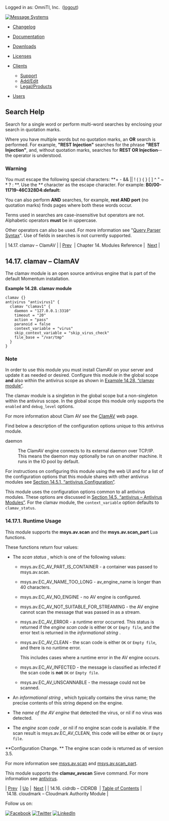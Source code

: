 Logged in as: OmniTI, Inc.  ([logout](https://support.messagesystems.com/logout.php))

[![Message Systems](https://support.messagesystems.com/images/ms-white205.png)](https://support.messagesystems.com/start.php) 

*   [Changelog](https://support.messagesystems.com/start.php?show=changelog)
*   [Documentation](https://support.messagesystems.com/docs/)
*   [Downloads](https://support.messagesystems.com/start.php)

*   [Licenses](https://support.messagesystems.com/license_summary.php)
*   <a href="">Clients</a>
    *   [Support](https://support.messagesystems.com/cs.php)
    *   [Add/Edit](https://support.messagesystems.com/edit_client.php)
    *   [Legal/Products](https://support.messagesystems.com/edit_products.php)
*   [Users](https://support.messagesystems.com/edit_customer.php)

## Search Help

Search for a single word or perform multi-word searches by enclosing your search in quotation marks.

Where you have multiple words but no quotation marks, an **OR** search is performed. For example, **"REST Injection"** searches for the phrase **"REST Injection"**, and, without quotation marks, searches for **REST OR Injection**--the operator is understood.

### Warning

You must escape the following special characters: **+ - && || ! ( ) { } [ ] ^ " ~ * ? : \**. Use the **\** character as the escape character. For example: **B0/00-11719-46C328D4\:default\:**

You can also perform **AND** searches, for example, **rest AND port** (no quotation marks) finds pages where both these words occur.

Terms used in searches are case-insensitive but operators are not. Alphabetic operators **must** be in uppercase.

Other operators can also be used. For more information see "[Query Parser Syntax](https://lucene.apache.org/core/old_versioned_docs/versions/3_0_0/queryparsersyntax.html)". Use of fields in searches is not currently supported.

| 14.17. clamav – ClamAV |
| [Prev](modules.cidrdb.php)  | Chapter 14. Modules Reference |  [Next](modules.cloudmark.php) |

## 14.17. clamav – ClamAV

<a class="indexterm" name="idp18393312"></a>

The clamav module is an open source antivirus engine that is part of the default Momentum installation.

<a name="example.clamav.3"></a>

**Example 14.28. clamav module**

```
clamav {}
antivirus "antivirus1" {
  clamav "clamav1" {
    daemon = "127.0.0.1:3310"
    timeout = "20"
    action = "pass"
    paranoid = false
    context_variable = "virus"
    skip_context_variable = "skip_virus_check"
    file_base = "/var/tmp"
  }
}
```

### Note

In order to use this module you must install ClamAV on your server and update it as needed or desired. Configure this module in the global scope **and** also within the antivirus scope as shown in [Example 14.28, “clamav module”](modules.clamav.php#example.clamav.3 "Example 14.28. clamav module").

The clamav module is a singleton in the global scope but a non-singleton within the antivirus scope. In the global scope this module only supports the `enabled` and `debug_level` options.

For more information about Clam AV see the [ClamAV](http://www.clamav.net/lang/en/) web page.

Find below a description of the configuration options unique to this antivirus module.

<dl class="variablelist">

<dt>daemon</dt>

<dd>

The ClamAV engine connects to its external daemon over TCP/IP. This means the daemon may optionally be run on another machine. It runs in the IO pool by default.

</dd>

</dl>

For instructions on configuring this module using the web UI and for a list of the configuration options that this module shares with other antivirus modules see [Section 14.5.1, “antivirus Configuration”](modules.antivirus.php#modules.antivirus.configuration "14.5.1. antivirus Configuration").

This module uses the configuration options common to all antivirus modules. These options are discussed in [Section 14.5, “antivirus – Antivirus Modules”](modules.antivirus.php "14.5. antivirus – Antivirus Modules"). For the clamav module, the `context_variable` option defaults to `clamav_status`.

### 14.17.1. Runtime Usage

This module supports the **msys.av.scan** and the **msys.av.scan_part** Lua functions.

These functions return four values:

*   The *scan status* , which is one of the following values:

    *   msys.av.EC_AV_PART_IS_CONTAINER - a container was passed to msys.av.scan.

    *   msys.av.EC_AV_NAME_TOO_LONG - av_engine_name is longer than 40 characters.

    *   msys.av.EC_AV_NO_ENGINE - no AV engine is configured.

    *   msys.av.EC_AV_NOT_SUITABLE_FOR_STREAMING - the AV engine cannot scan the message that was passed in as a stream.

    *   msys.av.EC_AV_ERROR - a runtime error occurred. This status is returned if the *engine scan code*           is either `OK` or `Empty file`, and the error text is returned in the *informational string* .

    *   msys.av.EC_AV_CLEAN - the scan code is either `OK` or `Empty file`, and there is no runtime error.

        This includes cases where a runtime error in the AV engine occurs.

    *   msys.av.EC_AV_INFECTED - the message is classified as infected if the scan code is **not** `OK` or `Empty file`.

    *   msys.av.EC_AV_UNSCANNABLE - the message could not be scanned.

*   An *informational string* , which typically contains the virus name; the precise contents of this string depend on the engine.

*   The *name of the AV engine*                  that detected the virus, or nil if no virus was detected.

*   The *engine scan code* , or nil if no engine scan code is available. If the scan result is msys.av.EC_AV_CLEAN, this code will be either `OK` or `Empty file`.

**Configuration Change. ** The engine scan code is returned as of version 3.5.

For more information see [msys.av.scan](lua.ref.msys.av.scan.php "msys.av.scan") and [msys.av.scan_part](lua.ref.msys.av.scan_part.php "msys.av.scan_part").

This module supports the **clamav_avscan** Sieve command. For more information see [antivirus](sieve.ref.antivirus.php "antivirus").

| [Prev](modules.cidrdb.php)  | [Up](modules.php) |  [Next](modules.cloudmark.php) |
| 14.16. cidrdb – CIDRDB  | [Table of Contents](index.php) |  14.18. cloudmark – Cloudmark Authority Module |

Follow us on:

[![Facebook](https://support.messagesystems.com/images/icon-facebook.png)](http://www.facebook.com/messagesystems) [![Twitter](https://support.messagesystems.com/images/icon-twitter.png)](http://twitter.com/#!/MessageSystems) [![LinkedIn](https://support.messagesystems.com/images/icon-linkedin.png)](http://www.linkedin.com/company/message-systems)